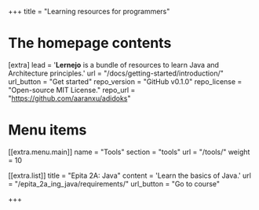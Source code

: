 +++
title = "Learning resources for programmers"


# The homepage contents
[extra]
lead = '<b>Lernejo</b> is a bundle of resources to learn Java and Architecture principles.'
url = "/docs/getting-started/introduction/"
url_button = "Get started"
repo_version = "GitHub v0.1.0"
repo_license = "Open-source MIT License."
repo_url = "https://github.com/aaranxu/adidoks"

# Menu items
[[extra.menu.main]]
name = "Tools"
section = "tools"
url = "/tools/"
weight = 10

[[extra.list]]
title = "Epita 2A: Java"
content = 'Learn the basics of Java.'
url = "/epita_2a_ing_java/requirements/"
url_button = "Go to course"

+++
